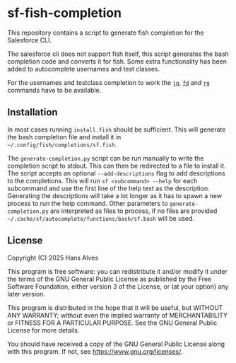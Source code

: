 # sf-fish-completion

This repository contains a script to generate fish completion for the Salesforce CLI.

The salesforce cli does not support fish itself, this script generates the bash completion code and converts it for fish. Some extra functionality has been added to autocomplete usernames and test classes.

For the usernames and testclass completion to work the [`jq`](https://stedolan.github.io/jq/), [`fd`](https://github.com/sharkdp/fd) and [`rg`](https://github.com/BurntSushi/ripgrep) commands have to be available.

## Installation

In most cases running `install.fish` should be sufficient. This will generate the bash completion file and install it in `~/.config/fish/completions/sf.fish`.

The `generate-completion.py` script can be run manually to write the completion script to stdout. This can then be redirected to a file to install it.
The script accepts an optional `--add-descriptions` flag to add descriptions to the completions. This will run `sf <subcommand> --help` for each subcommand and use the first line of the help text as the description. Generating the descriptions will take a lot longer as it has to spawn a new process to run the help command.
Other parameters to `generate-completion.py` are interpreted as files to process, if no files are provided `~/.cache/sf/autocomplete/functions/bash/sf.bash` will be used.


## License

Copyright (C) 2025  Hans Alves

This program is free software: you can redistribute it and/or modify
it under the terms of the GNU General Public License as published by
the Free Software Foundation, either version 3 of the License, or
(at your option) any later version.

This program is distributed in the hope that it will be useful,
but WITHOUT ANY WARRANTY; without even the implied warranty of
MERCHANTABILITY or FITNESS FOR A PARTICULAR PURPOSE.  See the
GNU General Public License for more details.

You should have received a copy of the GNU General Public License
along with this program.  If not, see <https://www.gnu.org/licenses/>.
